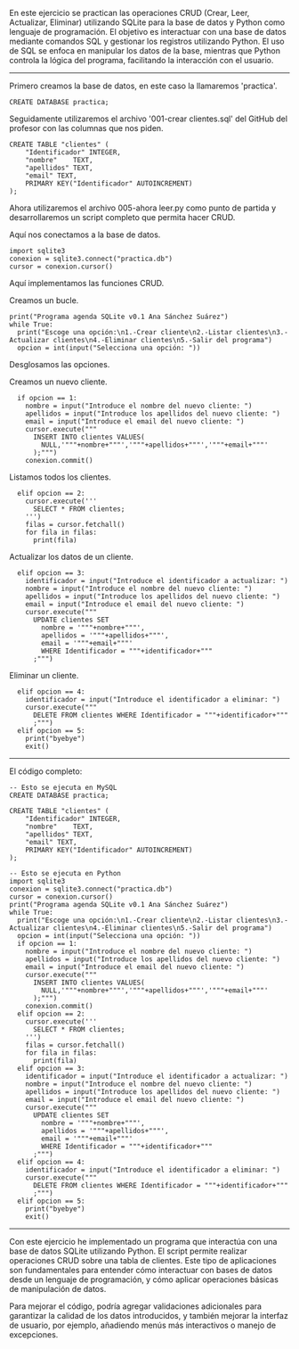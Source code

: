 En este ejercicio se practican las operaciones CRUD (Crear, Leer, Actualizar, Eliminar) utilizando SQLite para la base de datos y Python como lenguaje de programación. El objetivo es interactuar con una base de datos mediante comandos SQL y gestionar los registros utilizando Python. El uso de SQL se enfoca en manipular los datos de la base, mientras que Python controla la lógica del programa, facilitando la interacción con el usuario.

---

Primero creamos la base de datos, en este caso la llamaremos 'practica'.

```
CREATE DATABASE practica;
```

Seguidamente utilizaremos el archivo '001-crear clientes.sql' del GitHub del profesor con las columnas que nos piden.

```
CREATE TABLE "clientes" (
	"Identificador"	INTEGER,
	"nombre"	TEXT,
	"apellidos"	TEXT,
	"email"	TEXT,
	PRIMARY KEY("Identificador" AUTOINCREMENT)
);
```

Ahora utilizaremos el archivo 005-ahora leer.py como punto de partida y desarrollaremos un script completo que permita hacer CRUD.

Aquí nos conectamos a la base de datos.

```
import sqlite3
conexion = sqlite3.connect("practica.db")
cursor = conexion.cursor()
```

Aquí implementamos las funciones CRUD.


Creamos un bucle.

```
print("Programa agenda SQLite v0.1 Ana Sánchez Suárez")
while True:
  print("Escoge una opción:\n1.-Crear cliente\n2.-Listar clientes\n3.-Actualizar clientes\n4.-Eliminar clientes\n5.-Salir del programa")
  opcion = int(input("Selecciona una opción: "))
```

Desglosamos las opciones.

Creamos un nuevo cliente.

```
  if opcion == 1:
    nombre = input("Introduce el nombre del nuevo cliente: ")
    apellidos = input("Introduce los apellidos del nuevo cliente: ")
    email = input("Introduce el email del nuevo cliente: ")
    cursor.execute("""
      INSERT INTO clientes VALUES(
        NULL,'"""+nombre+"""','"""+apellidos+"""','"""+email+"""'
      );""")
    conexion.commit()
```

Listamos todos los clientes.

```
  elif opcion == 2:
    cursor.execute('''
      SELECT * FROM clientes;
    ''')
    filas = cursor.fetchall()
    for fila in filas:
      print(fila)
```

Actualizar los datos de un cliente.

```
  elif opcion == 3:
    identificador = input("Introduce el identificador a actualizar: ")
    nombre = input("Introduce el nombre del nuevo cliente: ")
    apellidos = input("Introduce los apellidos del nuevo cliente: ")
    email = input("Introduce el email del nuevo cliente: ")
    cursor.execute("""
      UPDATE clientes SET
        nombre = '"""+nombre+"""',
        apellidos = '"""+apellidos+"""',
        email = '"""+email+"""'
        WHERE Identificador = """+identificador+"""
      ;""")
```

Eliminar un cliente.

```
  elif opcion == 4:
    identificador = input("Introduce el identificador a eliminar: ")
    cursor.execute("""
      DELETE FROM clientes WHERE Identificador = """+identificador+"""
      ;""")
  elif opcion == 5:
    print("byebye")
    exit()
```

---

El código completo:

```
-- Esto se ejecuta en MySQL
CREATE DATABASE practica;

CREATE TABLE "clientes" (
	"Identificador"	INTEGER,
	"nombre"	TEXT,
	"apellidos"	TEXT,
	"email"	TEXT,
	PRIMARY KEY("Identificador" AUTOINCREMENT)
);

-- Esto se ejecuta en Python
import sqlite3
conexion = sqlite3.connect("practica.db")
cursor = conexion.cursor()
print("Programa agenda SQLite v0.1 Ana Sánchez Suárez")
while True:
  print("Escoge una opción:\n1.-Crear cliente\n2.-Listar clientes\n3.-Actualizar clientes\n4.-Eliminar clientes\n5.-Salir del programa")
  opcion = int(input("Selecciona una opción: "))
  if opcion == 1:
    nombre = input("Introduce el nombre del nuevo cliente: ")
    apellidos = input("Introduce los apellidos del nuevo cliente: ")
    email = input("Introduce el email del nuevo cliente: ")
    cursor.execute("""
      INSERT INTO clientes VALUES(
        NULL,'"""+nombre+"""','"""+apellidos+"""','"""+email+"""'
      );""")
    conexion.commit()
  elif opcion == 2:
    cursor.execute('''
      SELECT * FROM clientes;
    ''')
    filas = cursor.fetchall()
    for fila in filas:
      print(fila)
  elif opcion == 3:
    identificador = input("Introduce el identificador a actualizar: ")
    nombre = input("Introduce el nombre del nuevo cliente: ")
    apellidos = input("Introduce los apellidos del nuevo cliente: ")
    email = input("Introduce el email del nuevo cliente: ")
    cursor.execute("""
      UPDATE clientes SET
        nombre = '"""+nombre+"""',
        apellidos = '"""+apellidos+"""',
        email = '"""+email+"""'
        WHERE Identificador = """+identificador+"""
      ;""")
  elif opcion == 4:
    identificador = input("Introduce el identificador a eliminar: ")
    cursor.execute("""
      DELETE FROM clientes WHERE Identificador = """+identificador+"""
      ;""")
  elif opcion == 5:
    print("byebye")
    exit()
```

---

Con este ejercicio he implementado un programa que interactúa con una base de datos SQLite utilizando Python. El script permite realizar operaciones CRUD sobre una tabla de clientes.
Este tipo de aplicaciones son fundamentales para entender cómo interactuar con bases de datos desde un lenguaje de programación, y cómo aplicar operaciones básicas de manipulación de datos.

Para mejorar el código, podría agregar validaciones adicionales para garantizar la calidad de los datos introducidos, y también mejorar la interfaz de usuario, por ejemplo, añadiendo menús más interactivos o manejo de excepciones.
